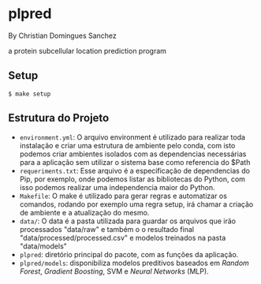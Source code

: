 # plpred

By Christian Domingues Sanchez

a protein subcellular location prediction program

## Setup

```
$ make setup
```

## Estrutura do Projeto

- `environment.yml`: O arquivo environment é utilizado para realizar toda instalação e criar uma estrutura de ambiente pelo conda, com isto podemos criar ambientes isolados com as dependencias necessárias para a aplicação sem utilizar o sistema base como referencia do $Path
- `requeriments.txt`: Esse arquivo é a especificação de dependencias do Pip, por exemplo, onde podemos listar as bibliotecas do Python, com isso podemos realizar uma independencia maior do Python.
- `Makefile`: O make é utilizado para gerar regras e automatizar os comandos, rodando por exemplo uma regra setup, irá chamar a criação de ambiente e a atualização do mesmo.
- `data/`: O data é a pasta utilizada para guardar os arquivos que irão processados "data/raw" e também o o resultado final "data/processed/processed.csv" e modelos treinados na pasta "data/models"
- `plpred`: diretório principal do pacote, com as funções da aplicação.
- `plpred/models`: disponibiliza modelos preditivos baseados em *Random Forest*, *Gradient Boosting*, SVM e *Neural Networks* (MLP).